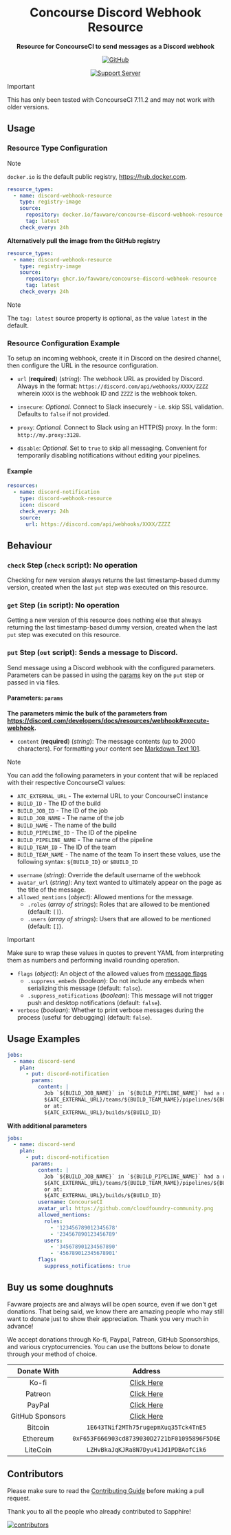 <div align="center">

# Concourse Discord Webhook Resource

**Resource for ConcourseCI to send messages as a Discord webhook**

[![GitHub](https://img.shields.io/github/license/favware/discord-application-emojis-manager)](https://github.com/favware/discord-application-emojis-manager/blob/main/LICENSE)

[![Support Server](https://discord.com/api/guilds/512303595966824458/embed.png?style=banner2)](https://join.favware.tech)

</div>

> [!IMPORTANT]
>
> This has only been tested with ConcourseCI 7.11.2 and may not work with older
> versions.

## Usage

### Resource Type Configuration

> [!NOTE]
>
> `docker.io` is the default public registry, https://hub.docker.com.

```yaml
resource_types:
  - name: discord-webhook-resource
    type: registry-image
    source:
      repository: docker.io/favware/concourse-discord-webhook-resource
      tag: latest
    check_every: 24h
```

**Alternatively pull the image from the GitHub registry**

```yaml
resource_types:
  - name: discord-webhook-resource
    type: registry-image
    source:
      repository: ghcr.io/favware/concourse-discord-webhook-resource
      tag: latest
    check_every: 24h
```

> [!NOTE]
>
> The `tag: latest` source property is optional, as the value `latest` in the
> default.

### Resource Configuration Example

To setup an incoming webhook, create it in Discord on the desired channel, then
configure the URL in the resource configuration.

- `url` (**required**) (_string_): The webhook URL as provided by Discord.
  Always in the format: `https://discord.com/api/webhooks/XXXX/ZZZZ` wherein
  `XXXX` is the webhook ID and `ZZZZ` is the webhook token.

- `insecure`: _Optional._ Connect to Slack insecurely - i.e. skip SSL
  validation. Defaults to `false` if not provided.

- `proxy`: _Optional._ Connect to Slack using an HTTP(S) proxy. In the form:
  `http://my.proxy:3128`.

- `disable`: _Optional._ Set to `true` to skip all messaging. Convenient for
  temporarily disabling notifications without editing your pipelines.

#### Example

```yaml
resources:
  - name: discord-notification
    type: discord-webhook-resource
    icon: discord
    check_every: 24h
    source:
      url: https://discord.com/api/webhooks/XXXX/ZZZZ
```

## Behaviour

### `check` Step (`check` script): No operation

Checking for new version always returns the last timestamp-based dummy version,
created when the last `put` step was executed on this resource.

### `get` Step (`in` script): No operation

Getting a new version of this resource does nothing else that always returning
the last timestamp-based dummy version, created when the last `put` step was
executed on this resource.

### `put` Step (`out` script): Sends a message to Discord.

Send message using a Discord webhook with the configured parameters. Parameters
can be passed in using the
[params](https://concourse-ci.org/jobs.html#schema.step.put-step.params) key on
the `put` step or passed in via files.

#### Parameters: `params`

**The parameters mimic the bulk of the parameters from
https://discord.com/developers/docs/resources/webhook#execute-webhook.**

- `content` (**required**) (_string_): The message contents (up to 2000
  characters). For formatting your content see
  [Markdown Text 101](https://support.discord.com/hc/en-us/articles/210298617-Markdown-Text-101-Chat-Formatting-Bold-Italic-Underline).

> [!NOTE]
>
> You can add the following parameters in your content that will be replaced
> with their respective ConcourseCI values:
>
> - `ATC_EXTERNAL_URL` - The external URL to your ConcourseCI instance
> - `BUILD_ID` - The ID of the build
> - `BUILD_JOB_ID` - The ID of the job
> - `BUILD_JOB_NAME` - The name of the job
> - `BUILD_NAME` - The name of the build
> - `BUILD_PIPELINE_ID` - The ID of the pipeline
> - `BUILD_PIPELINE_NAME` - The name of the pipeline
> - `BUILD_TEAM_ID` - The ID of the team
> - `BUILD_TEAM_NAME` - The name of the team To insert these values, use the
>   following syntax: `${BUILD_ID}` or `$BUILD_ID`

- `username` (_string_): Override the default username of the webhook
- `avatar_url` (_string)_: Any text wanted to ultimately appear on the page as
  the title of the message.
- `allowed_mentions` (_object_): Allowed mentions for the message.
  - `.roles` (_array of strings_): Roles that are allowed to be mentioned
    (default: `[]`).
  - `.users` (_array of strings_): Users that are allowed to be mentioned
    (default: `[]`).

> [!IMPORTANT]
>
> Make sure to wrap these values in quotes to prevent YAML from interpreting
> them as numbers and performing invalid rounding operation.

- `flags` (_object_): An object of the allowed values from
  [message flags](https://discord.com/developers/docs/resources/message#message-object-message-flags)
  - `.suppress_embeds` (_boolean_): Do not include any embeds when serializing
    this message (default: `false`).
  - `.suppress_notifications` (_boolean_): This message will not trigger push
    and desktop notifications (default: `false`).
- `verbose` (_boolean_): Whether to print verbose messages during the process
  (useful for debugging) (default: `false`).

## Usage Examples

```yaml
jobs:
  - name: discord-send
    plan:
      - put: discord-notification
        params:
          content: |
            Job `${BUILD_JOB_NAME}` in `${BUILD_PIPELINE_NAME}` had a result. Check it out at:
            ${ATC_EXTERNAL_URL}/teams/${BUILD_TEAM_NAME}/pipelines/${BUILD_PIPELINE_NAME}/jobs/${BUILD_JOB_NAME}/builds/${BUILD_NAME}
            or at:
            ${ATC_EXTERNAL_URL}/builds/${BUILD_ID}
```

**With additional parameters**

```yaml
jobs:
  - name: discord-send
    plan:
      - put: discord-notification
        params:
          content: |
            Job `${BUILD_JOB_NAME}` in `${BUILD_PIPELINE_NAME}` had a result. Check it out at:
            ${ATC_EXTERNAL_URL}/teams/${BUILD_TEAM_NAME}/pipelines/${BUILD_PIPELINE_NAME}/jobs/${BUILD_JOB_NAME}/builds/${BUILD_NAME}
            or at:
            ${ATC_EXTERNAL_URL}/builds/${BUILD_ID}
          username: ConcourseCI
          avatar_url: https://github.com/cloudfoundry-community.png
          allowed_mentions:
            roles:
              - '123456789012345678'
              - '234567890123456789'
            users:
              - '345678901234567890'
              - '456789012345678901'
          flags:
            suppress_notifications: true
```

## Buy us some doughnuts

Favware projects are and always will be open source, even if we don't get
donations. That being said, we know there are amazing people who may still want
to donate just to show their appreciation. Thank you very much in advance!

We accept donations through Ko-fi, Paypal, Patreon, GitHub Sponsorships, and
various cryptocurrencies. You can use the buttons below to donate through your
method of choice.

|   Donate With   |                      Address                      |
| :-------------: | :-----------------------------------------------: |
|      Ko-fi      |  [Click Here](https://donate.favware.tech/kofi)   |
|     Patreon     | [Click Here](https://donate.favware.tech/patreon) |
|     PayPal      | [Click Here](https://donate.favware.tech/paypal)  |
| GitHub Sponsors |  [Click Here](https://github.com/sponsors/Favna)  |
|     Bitcoin     |       `1E643TNif2MTh75rugepmXuq35Tck4TnE5`        |
|    Ethereum     |   `0xF653F666903cd8739030D2721bF01095896F5D6E`    |
|    LiteCoin     |       `LZHvBkaJqKJRa8N7Dyu41Jd1PDBAofCik6`        |

## Contributors

Please make sure to read the [Contributing Guide][contributing] before making a
pull request.

Thank you to all the people who already contributed to Sapphire!

<a href="https://github.com/favware/discord-application-emojis-manager/graphs/contributors">
  <img alt="contributors" src="https://contrib.rocks/image?repo=favware/discord-application-emojis-manager" />
</a>

[contributing]: ./.github/CONTRIBUTING.md
